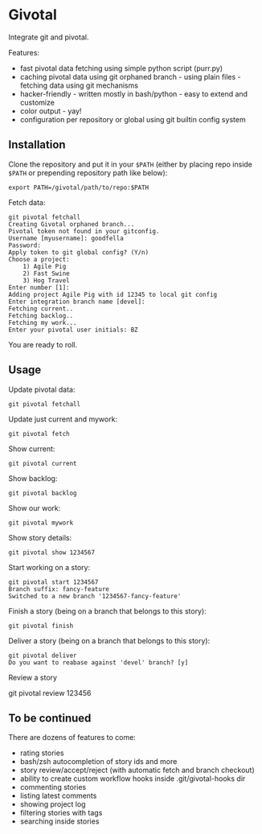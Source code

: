 Givotal
=======

Integrate git and pivotal.

Features:
* fast pivotal data fetching using simple python script (purr.py)
* caching pivotal data using git orphaned branch - using plain files - fetching data using git mechanisms
* hacker-friendly - written mostly in bash/python - easy to extend and customize
* color output - yay!
* configuration per repository or global using git builtin config system

Installation
------------

Clone the repository and put it in your `$PATH` (either by placing repo inside `$PATH` or prepending repository path like below):

    export PATH=/givotal/path/to/repo:$PATH

Fetch data:

    git pivotal fetchall
    Creating Givotal orphaned branch...
    Pivotal token not found in your gitconfig.
    Username [myusername]: goodfella
    Password:
    Apply token to git global config? (Y/n)
    Choose a project:
        1) Agile Pig
        2) Fast Swine
        3) Hog Travel
    Enter number [1]:
    Adding project Agile Pig with id 12345 to local git config
    Enter integration branch name [devel]: 
    Fetching current..
    Fetching backlog..
    Fetching my work...
    Enter your pivotal user initials: BZ

You are ready to roll.


Usage
-----

Update pivotal data:

    git pivotal fetchall

Update just current and mywork:

    git pivotal fetch

Show current:

    git pivotal current

Show backlog:

    git pivotal backlog

Show our work:

    git pivotal mywork

Show story details:

    git pivotal show 1234567

Start working on a story:

    git pivotal start 1234567
    Branch suffix: fancy-feature
    Switched to a new branch '1234567-fancy-feature'

Finish a story (being on a branch that belongs to this story):

    git pivotal finish 

Deliver a story (being on a branch that belongs to this story):

    git pivotal deliver
    Do you want to reabase against 'devel' branch? [y]

Review a story

   git pivotal review 123456


To be continued
---------------

There are dozens of features to come:

* rating stories
* bash/zsh autocompletion of story ids and more
* story review/accept/reject (with automatic fetch and branch checkout)
* ability to create custom workflow hooks inside .git/givotal-hooks dir
* commenting stories
* listing latest comments
* showing project log
* filtering stories with tags
* searching inside stories
